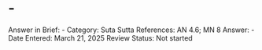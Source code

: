 # -

Answer in Brief: -
 Category: Suta
Sutta References: AN 4.6; MN 8
Answer: -
Date Entered: March 21, 2025
Review Status: Not started